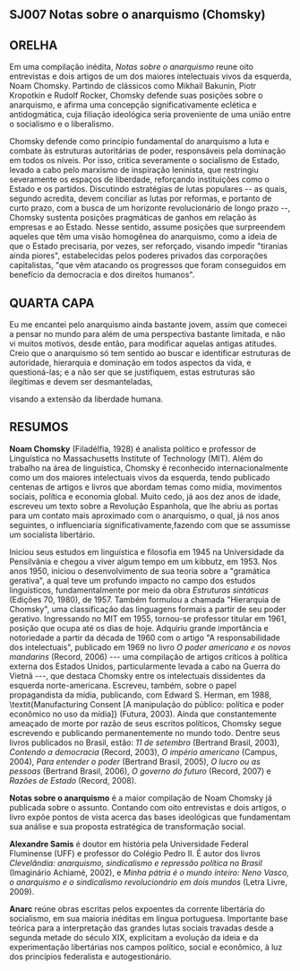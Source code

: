 ## SJ007 Notas sobre o anarquismo (Chomsky)

## ORELHA

Em uma compilação inédita, *Notas sobre o anarquismo* reune oito
entrevistas e dois artigos de um dos maiores intelectuais vivos da
esquerda, Noam Chomsky. Partindo de clássicos como Mikhail Bakunin,
Piotr Kropotkin e Rudolf Rocker, Chomsky defende suas posições sobre o
anarquismo, e afirma uma concepção significativamente eclética e
antidogmática, cuja filiação ideológica seria proveniente de uma união
entre o socialismo e o liberalismo.

Chomsky defende como princípio fundamental do anarquismo a luta e
combate às estruturas autoritárias de poder, responsáveis pela dominação
em todos os níveis. Por isso, critica severamente o socialismo de
Estado, levado a cabo pelo marxismo de inspiração leninista, que
restringiu severamente os espaços de liberdade, reforçando instituições
como o Estado e os partidos. Discutindo estratégias de lutas populares
-- as quais, segundo acredita, devem conciliar as lutas por reformas, e
portanto de curto prazo, com a busca de um horizonte revolucionário de
longo prazo --, Chomsky sustenta posições pragmáticas de ganhos em
relação às empresas e ao Estado. Nesse sentido, assume posições que
surpreendem aqueles que têm uma visão homogênea do anarquismo, como a
ideia de que o Estado precisaria, por vezes, ser reforçado, visando
impedir "tiranias ainda piores", estabelecidas pelos poderes privados
das corporações capitalistas, "que vêm atacando os progressos que foram
conseguidos em benefício da democracia e dos direitos humanos".

## QUARTA CAPA

Eu me encantei pelo anarquismo ainda bastante jovem, assim que comecei a
pensar no mundo para além de uma perspectiva bastante limitada, e não vi
muitos motivos, desde então, para modificar aquelas antigas atitudes.
Creio que o anarquismo só tem sentido ao buscar e identificar estruturas
de autoridade, hierarquia e dominação em todos aspectos da vida, e
questioná-las; e a não ser que se justifiquem, estas estruturas são
ilegítimas e devem ser desmanteladas,

visando a extensão da liberdade humana.

## RESUMOS

**Noam Chomsky** (Filadélfia, 1928) é analista político e professor de
Linguística no Massachusetts Institute of Technology (MIT). Além do
trabalho na área de linguística, Chomsky é reconhecido
internacionalmente como um dos maiores intelectuais vivos da esquerda,
tendo publicado centenas de artigos e livros que abordam temas como
mídia, movimentos sociais, política e economia global. Muito cedo, já
aos dez anos de idade, escreveu um texto sobre a Revolução Espanhola,
que lhe abriu as portas para um contato mais aproximado com o
anarquismo, o qual, já nos anos seguintes, o influenciaria
significativamente,fazendo com que se assumisse um socialista
libertário.

Iniciou seus estudos em linguística e filosofia em 1945 na Universidade
da Pensilvânia e chegou a viver algum tempo em um kibbutz, em 1953. Nos
anos 1950, iniciou o desenvolvimento de sua teoria sobre a "gramática
gerativa", a qual teve um profundo impacto no campo dos estudos
linguísticos, fundamentalmente por meio da obra *Estruturas sintáticas*
(Edições 70, 1980), de 1957. Também formulou a chamada "Hierarquia de
Chomsky", uma classificação das linguagens formais a partir de seu poder
gerativo. Ingressando no MIT em 1955, tornou-se professor titular em
1961, posição que ocupa até os dias de hoje. Adquiriu grande importância
e notoriedade a partir da década de 1960 com o artigo "A
responsabilidade dos intelectuais", publicado em 1969 no livro *O poder
americano e os novos mandarins* (Record, 2006) \-\-- uma compilação de
artigos críticos à política externa dos Estados Unidos, particularmente
levada a cabo na Guerra do Vietnã \-\--, que destaca Chomsky entre os
intelectuais dissidentes da esquerda norte-americana. Escreveu, também,
sobre o papel propagandista da mídia, publicando, com Edward S. Herman,
em 1988, \\textit{Manufacturing Consent \[A manipulação do público:
política e poder econômico no uso da mídia\]} (Futura, 2003). Ainda que
constantemente ameaçado de morte por razão de seus escritos políticos,
Chomsky segue escrevendo e publicando permanentemente no mundo todo.
Dentre seus livros publicados no Brasil, estão: *11 de setembro*
(Bertrand Brasil, 2003), *Contendo a democracia* (Record, 2003), *O
império americano* (Campus, 2004), *Para entender o poder* (Bertrand
Brasil, 2005), *O lucro ou as pessoas* (Bertrand Brasil, 2006), *O
governo do futuro* (Record, 2007) e *Razões de Estado* (Record, 2008).

**Notas sobre o anarquismo** é a maior compilação de Noam Chomsky já
publicada sobre o assunto. Contando com oito entrevistas e dois artigos,
o livro expõe pontos de vista acerca das bases ideológicas que
fundamentam sua análise e sua proposta estratégica de transformação
social.

**Alexandre Samis** é doutor em história pela Universidade Federal
Fluminense (UFF) e professor do Colégio Pedro II. É autor dos livros
*Clevelândia: anarquismo, sindicalismo e repressão política no Brasil*
(Imaginário Achiamé, 2002), e *Minha pátria é o mundo inteiro: Neno
Vasco, o anarquismo e o sindicalismo revolucionário em dois mundos*
(Letra Livre, 2009).

**Anarc** reúne obras escritas pelos expoentes da corrente libertária do
socialismo, em sua maioria inéditas em língua portuguesa. Importante
base teórica para a interpretação das grandes lutas sociais travadas
desde a segunda metade do século XIX, explicitam a evolução da ideia e
da experimentação libertárias nos campos político, social e econômico, à
luz dos princípios federalista e autogestionário.